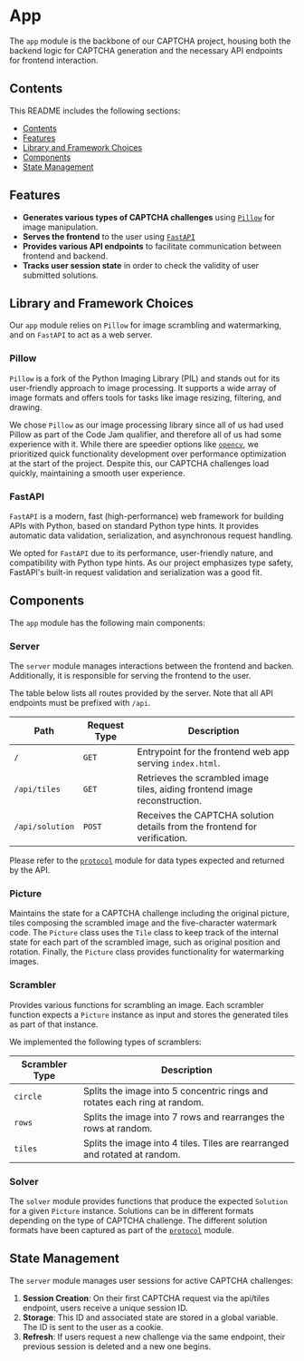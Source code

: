# App

The `app` module is the backbone of our CAPTCHA project, housing both the backend logic for CAPTCHA generation and the necessary API endpoints for frontend interaction.

## Contents

This README includes the following sections:

- [Contents](#contents)
- [Features](#features)
- [Library and Framework Choices](#library-and-framework-choices)
- [Components](#components)
- [State Management](#state-management)

## Features

- **Generates various types of CAPTCHA challenges** using [`Pillow`](https://python-pillow.org/) for image manipulation.
- **Serves the frontend** to the user using [`FastAPI`](https://fastapi.tiangolo.com/)
- **Provides various API endpoints** to facilitate communication between frontend and backend.
- **Tracks user session state** in order to check the validity of user submitted solutions.

## Library and Framework Choices

Our `app` module relies on `Pillow` for image scrambling and watermarking, and on `FastAPI` to act as a web server.

### Pillow

`Pillow` is a fork of the Python Imaging Library (PIL) and stands out for its user-friendly approach to image processing. It supports a wide array of image formats and offers tools for tasks like image resizing, filtering, and drawing.

We chose `Pillow` as our image processing library since all of us had used Pillow as part of the Code Jam qualifier, and therefore all of us had some experience with it. While there are speedier options like [`opencv`](https://opencv.org/), we prioritized quick functionality development over performance optimization at the start of the project. Despite this, our CAPTCHA challenges load quickly, maintaining a smooth user experience.

### FastAPI

`FastAPI` is a modern, fast (high-performance) web framework for building APIs with Python, based on standard Python type hints. It provides automatic data validation, serialization, and asynchronous request handling.

We opted for `FastAPI` due to its performance, user-friendly nature, and compatibility with Python type hints. As our project emphasizes type safety, FastAPI's built-in request validation and serialization was a good fit.

## Components

The `app` module has the following main components:

### Server

The `server` module manages interactions between the frontend and backen. Additionally, it is responsible for serving the frontend to the user.

The table below lists all routes provided by the server. Note that all API endpoints must be prefixed with `/api`.

| Path            | Request Type | Description                                                                |
| --------------- | ------------ | -------------------------------------------------------------------------- |
| `/`             | `GET`        | Entrypoint for the frontend web app serving `index.html`.                  |
| `/api/tiles`    | `GET`        | Retrieves the scrambled image tiles, aiding frontend image reconstruction. |
| `/api/solution` | `POST`       | Receives the CAPTCHA solution details from the frontend for verification.  |

Please refer to the [`protocol`](../protocol/) module for data types expected and returned by the API.

### Picture

Maintains the state for a CAPTCHA challenge including the original picture, tiles composing the scrambled image and the five-character watermark code. The `Picture` class uses the `Tile` class to keep track of the internal state for each part of the scrambled image, such as original position and rotation. Finally, the `Picture` class provides functionality for watermarking images.

### Scrambler

Provides various functions for scrambling an image. Each scrambler function expects a `Picture` instance as input and stores the generated tiles as part of that instance.

We implemented the following types of scramblers:

| Scrambler Type | Description                                                                |
| -------------- | -------------------------------------------------------------------------- |
| `circle`       | Splits the image into 5 concentric rings and rotates each ring at random.  |
| `rows`         | Splits the image into 7 rows and rearranges the rows at random.            |
| `tiles`        | Splits the image into 4 tiles. Tiles are rearranged and rotated at random. |

### Solver

The `solver` module provides functions that produce the expected `Solution` for a given `Picture` instance. Solutions can be in different formats depending on the type of CAPTCHA challenge. The different solution formats have been captured as part of the [`protocol`](../protocol/) module.

## State Management

The `server` module manages user sessions for active CAPTCHA challenges:

1. **Session Creation**: On their first CAPTCHA request via the api/tiles endpoint, users receive a unique session ID.
2. **Storage**: This ID and associated state are stored in a global variable. The ID is sent to the user as a cookie.
3. **Refresh**: If users request a new challenge via the same endpoint, their previous session is deleted and a new one begins.
